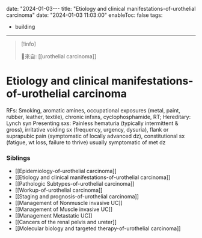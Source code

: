 date: "2024-01-03---
title: "Etiology and clinical manifestations-of-urothelial carcinoma"
date: "2024-01-03 11:03:00"
enableToc: false
tags:
  - building
---
> [!info]
>
> 🌱來自: [[urothelial carcinoma]]
# Etiology and clinical manifestations-of-urothelial carcinoma
RFs: Smoking, aromatic amines, occupational exposures (metal, paint, rubber, leather, textile), chronic infxns, cyclophosphamide, RT; Hereditary: Lynch syn
Presenting sxs: Painless hematuria (typically intermittent & gross), irritative voiding sx (frequency, urgency, dysuria), flank or suprapubic pain (symptomatic of locally advanced dz), constitutional sx (fatigue, wt loss, failure to thrive) usually symptomatic of met dz
### Siblings
- [[Epidemiology-of-urothelial carcinoma]]
- [[Etiology and clinical manifestations-of-urothelial carcinoma]]
- [[Pathologic Subtypes-of-urothelial carcinoma]]
- [[Workup-of-urothelial carcinoma]]
- [[Staging and prognosis-of-urothelial carcinoma]]
- [[Management of Nonmuscle invasive UC]]
- [[Management of Muscle invasive UC]]
- [[Management Metastatic UC]]
- [[Cancers of the renal pelvis and ureter]]
- [[Molecular biology and targeted therapy-of-urothelial carcinoma]]
